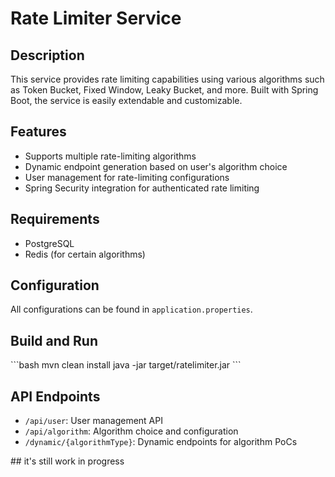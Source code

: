 
# Rate Limiter Service

## Description

This service provides rate limiting capabilities using various algorithms such as Token Bucket, Fixed Window, Leaky Bucket, and more. Built with Spring Boot, the service is easily extendable and customizable.

## Features

- Supports multiple rate-limiting algorithms
- Dynamic endpoint generation based on user's algorithm choice
- User management for rate-limiting configurations
- Spring Security integration for authenticated rate limiting

## Requirements

- PostgreSQL
- Redis (for certain algorithms)

## Configuration

All configurations can be found in `application.properties`.


## Build and Run

\`\`\`bash
mvn clean install
java -jar target/ratelimiter.jar
\`\`\`

## API Endpoints

- `/api/user`: User management API
- `/api/algorithm`: Algorithm choice and configuration
- `/dynamic/{algorithmType}`: Dynamic endpoints for algorithm PoCs

## it's still work in progress
